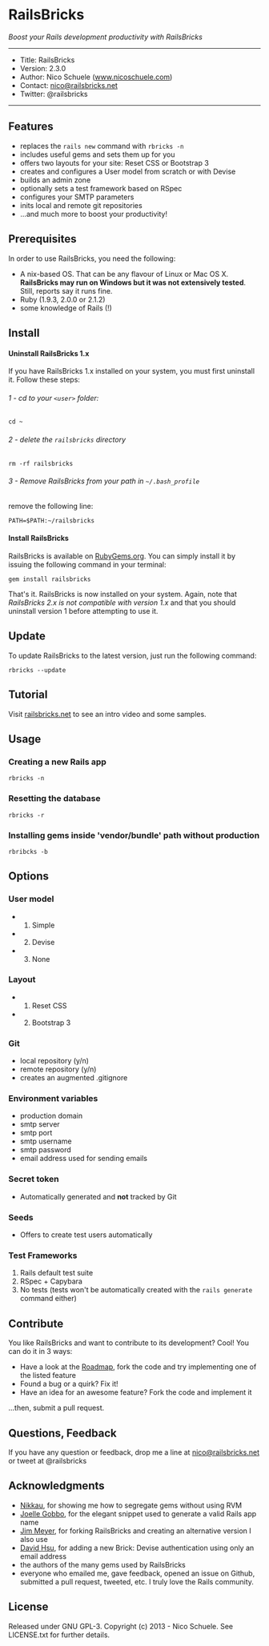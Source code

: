 # RailsBricks

_Boost your Rails development productivity with RailsBricks_

---
- Title: RailsBricks
- Version: 2.3.0
- Author: Nico Schuele (www.nicoschuele.com)
- Contact: nico@railsbricks.net
- Twitter: @railsbricks

---


## Features

- replaces the `rails new` command with `rbricks -n`
- includes useful gems and sets them up for you
- offers two layouts for your site: Reset CSS or Bootstrap 3
- creates and configures a User model from scratch or with Devise
- builds an admin zone
- optionally sets a test framework based on RSpec
- configures your SMTP parameters
- inits local and remote git repositories
- ...and much more to boost your productivity!

## Prerequisites

In order to use RailsBricks, you need the following:

- A nix-based OS. That can be any flavour of Linux or Mac OS X. **RailsBricks may run on Windows but it was not extensively tested**. Still, reports say it runs fine.
- Ruby (1.9.3, 2.0.0 or 2.1.2)
- some knowledge of Rails (!)

## Install

#### Uninstall RailsBricks 1.x

If you have RailsBricks 1.x installed on your system, you must first uninstall it. Follow these steps:

###### 1 - cd to your `<user>` folder:

```
cd ~
```

###### 2 - delete the `railsbricks` directory

```
rm -rf railsbricks
```

###### 3 - Remove RailsBricks from your path in `~/.bash_profile`

remove the following line:

```
PATH=$PATH:~/railsbricks
```

#### Install RailsBricks

RailsBricks is available on [RubyGems.org](http://www.rubygems.org). You can simply install it by issuing the following command in your terminal:

```
gem install railsbricks
```

That's it. RailsBricks is now installed on your system. Again, note that *RailsBricks 2.x is not compatible with version 1.x* and that you should uninstall version 1 before attempting to use it.

## Update

To update RailsBricks to the latest version, just run the following command:

```
rbricks --update
```


## Tutorial

Visit [railsbricks.net](http://www.railsbricks.net) to see an intro video and some samples.

## Usage


### Creating a new Rails app

```
rbricks -n
```

### Resetting the database

```
rbricks -r
```

### Installing gems inside 'vendor/bundle' path without production

```
rbribcks -b
```


## Options

### User model

- 1) Simple
- 2) Devise
- 3) None

### Layout

- 1) Reset CSS
- 2) Bootstrap 3

### Git

- local repository (y/n)
- remote repository (y/n)
- creates an augmented .gitignore

### Environment variables

- production domain
- smtp server
- smtp port
- smtp username
- smtp password
- email address used for sending emails

### Secret token

- Automatically generated and **not** tracked by Git

### Seeds

- Offers to create test users automatically

### Test Frameworks

1) Rails default test suite
2) RSpec + Capybara
3) No tests (tests won't be automatically created with the `rails generate` command either)

## Contribute

You like RailsBricks and want to contribute to its development? Cool! You can do it in 3 ways:

- Have a look at the [Roadmap](http://www.railsbricks.net/roadmap), fork the code and try implementing one of the listed feature
- Found a bug or a quirk? Fix it!
- Have an idea for an awesome feature? Fork the code and implement it

...then, submit a pull request.

## Questions, Feedback
If you have any question or feedback, drop me a line at nico@railsbricks.net or tweet at @railsbricks

## Acknowledgments

- [Nikkau](https://github.com/Nikkau), for showing me how to segregate gems without using RVM
- [Joelle Gobbo](http://ch.linkedin.com/pub/joelle-gobbo/32/4b5/a9b), for the elegant snippet used to generate a valid Rails app name
- [Jim Meyer](https://github.com/purp), for forking RailsBricks and creating an alternative version I also use
- [David Hsu](https://github.com/dvdhsu), for adding a new Brick: Devise authentication using only an email address
- the authors of the many gems used by RailsBricks
- everyone who emailed me, gave feedback, opened an issue on Github, submitted a pull request, tweeted, etc. I truly love the Rails community.

## License
Released under GNU GPL-3. Copyright (c) 2013 - Nico Schuele. See LICENSE.txt for further details.
